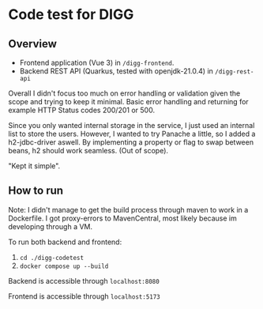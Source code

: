 # Code test for DIGG

## Overview

* Frontend application (Vue 3) in `/digg-frontend`.
* Backend REST API (Quarkus, tested with openjdk-21.0.4) in `/digg-rest-api`

Overall I didn't focus too much on error handling or validation given the scope and trying to keep it minimal.
Basic error handling and returning for example HTTP Status codes 200/201 or 500.

Since you only wanted internal storage in the service, I just used an internal list to store the users. However, I wanted to try Panache a little, so I added a h2-jdbc-driver aswell. By implementing a property or flag to swap between beans, h2 should work seamless. (Out of scope).

"Kept it simple".

## How to run

Note: I didn't manage to get the build process through maven to work in a Dockerfile. I got proxy-errors to MavenCentral, most likely because im developing through a VM.

To run both backend and frontend:
1. `cd ./digg-codetest`
2. `docker compose up --build`

Backend is accessible through `localhost:8080`

Frontend is accessible through `localhost:5173`